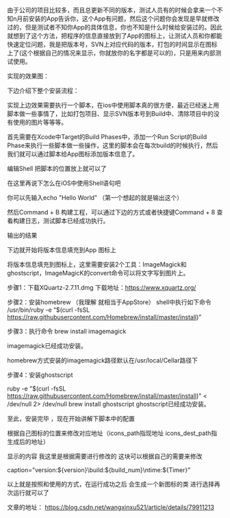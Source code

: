 由于公司的项目比较多，而且总更新不同的版本，测试人员有的时候会拿来一个不知n月前安装的App告诉你，这个App有问题，然后这个问题你会发现是早就修改过的，但是测试者不知你App的具体信息，你也不知是什么时候给安装过的。因此就想到了这个方法，把程序的信息直接放到了App的图标上，让测试人员和你都能快速定位问题，我是把版本号，SVN上对应代码的版本，打包的时间显示在图标上了(这个根据自己的情况来显示，你就放你的名字都是可以的)，只是用来内部测试使用。

实现的效果图：



下边介绍下整个安装流程：

实现上边效果需要执行一个脚本，在ios中使用脚本真的很方便，最近已经迷上用脚本做一些事情了，比如打包项目、显示SVN版本号到Build中、清除项目中的没有使用的图片等等等。

首先需要在Xcode中Target的Build Phases中，添加一个Run Script的Build Phase来执行一些脚本做一些操作，这里的脚本会在每次build的时候执行，然后我们就可以通过脚本给App图标添加版本信息了。



编辑Shell 把脚本的位置放上就可以了



在这里再说下怎么在iOS中使用Shell语句吧

你可以先输入echo "Hello World" （第一个想起的就是输出这个） 


然后Command + B 构建工程，可以通过下边的方式或者快捷键Command + 8 查看构建日志，测试脚本已经成功执行。



 输出的结果






下边就开始将版本信息填充到App 图标上

将版本信息填充到图标上，这里需要安装2个工具：ImageMagick和ghostscript，ImageMagicK的convert命令可以将文字写到图片上。

步骤1：下载XQuartz-2.7.11.dmg
下载地址：https://www.xquartz.org/ 

步骤2：安装homebrew （我理解 就相当于AppStore）
shell中执行如下命令 
/usr/bin/ruby -e “$(curl -fsSL https://raw.githubusercontent.com/Homebrew/install/master/install)” 

步骤3：执行命令
brew install imagemagick

imagemagick已经成功安装。 

homebrew方式安装的imagemagick路径默认在/usr/local/Cellar路径下

步骤4：安装ghostscript

ruby -e "$(curl -fsSL https://raw.githubusercontent.com/Homebrew/install/master/install)" < /dev/null 2> /dev/null
brew install ghostscript
ghostscript已经成功安装。 

至此，安装完毕 ，现在开始讲解下脚本中的配置

根据自己图标的位置来修改对应地址（icons_path指现地址 icons_dest_path指生成后的地址）



显示的内容  我这里是根据需要进行修改的  这块可以根据自己的需要来修改


caption="version:${version}\build:${build_num}\ntime:${Timer}"


以上就是按照和使用的方式，在运行成功之后 会生成一个新图标的类 进行选择再次运行就可以了




文章的地址：
https://blog.csdn.net/wangxinxu521/article/details/79911213
